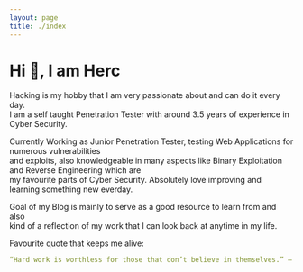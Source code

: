 ```yaml
---
layout: page
title: ./index
---
```


# Hi 👋, I am Herc

Hacking is my hobby that I am very passionate about and can do it every day.  
I am a self taught Penetration Tester with around 3.5 years of experience in Cyber Security. 
   
Currently Working as Junior Penetration Tester, testing Web Applications for numerous vulnerabilities  
and exploits, also knowledgeable in many aspects like Binary Exploitation and Reverse Engineering which are  
my favourite parts of Cyber Security. Absolutely love improving and learning something new everday.  
  
Goal of my Blog is mainly to serve as a good resource to learn from and also  
kind of a reflection of my work that I can look back at anytime in my life.   

Favourite quote that keeps me alive:

```yaml
“Hard work is worthless for those that don’t believe in themselves.” – Naruto Uzumaki
```
